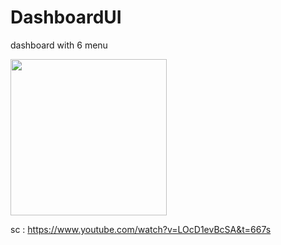 # DashboardUI
 dashboard with 6 menu

<img src="https://i.ibb.co/cQbZHD2/Screenshot-20191024-112258-Dashboard-UI-1.jpg" width="250">

sc : https://www.youtube.com/watch?v=LOcD1evBcSA&t=667s
